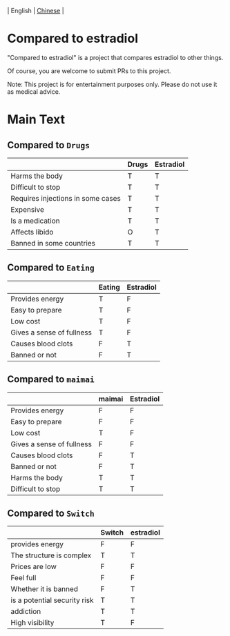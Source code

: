 | English | [Chinese](README-zh_CN.md) |

# Compared to estradiol

"Compared to estradiol" is a project that compares estradiol to other things.

Of course, you are welcome to submit PRs to this project.

Note: This project is for entertainment purposes only. Please do not use it as medical advice.

# Main Text

## Compared to `Drugs`

|                                   | Drugs | Estradiol |
|-----------------------------------|-------|-----------|
| Harms the body                    | T     | T         |
| Difficult to stop                 | T     | T         |
| Requires injections in some cases | T     | T         |
| Expensive                         | T     | T         |
| Is a medication                   | T     | T         |
| Affects libido                    | O     | T         |
| Banned in some countries          | T     | T         |

## Compared to `Eating`

| 	                         | Eating | 	Estradiol |
|---------------------------|--------|------------|
| Provides energy           | T      | F          |
| Easy to prepare           | T      | F          |
| Low cost                  | T      | F          |
| Gives a sense of fullness | T      | F          |
| Causes blood clots        | F      | T          |
| Banned or not             | F      | T          |

## Compared to `maimai`

|                           | maimai	 | Estradiol |
|---------------------------|---------|-----------|
| Provides energy           | 	F	     | F         |
| Easy to prepare	          | F       | 	F        |
| Low cost	                 | T	      | F         |
| Gives a sense of fullness | 	F	     | F         |
| Causes blood clots	       | F       | 	T        |
| Banned or not	            | F	      | T         |
| Harms the body	           | T       | 	T        |
| Difficult to stop	        | T       | 	T        |

## Compared to `Switch`

|                           | Switch | estradiol |
|---------------------------|--------|-----------|
| provides energy           | F      | F         |
| The structure is complex  | T      | T         |
| Prices are low            | F      | F         |
| Feel full                 | F      | F         |
| Whether it is banned      | F      | T         |
| is a potential security risk | T   | T         |
| addiction                 | T      | T         |
| High visibility           | T      | F         |

